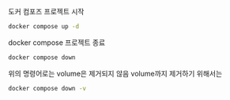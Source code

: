 도커 컴포즈 프로젝트 시작
```sh
docker compose up -d
```

docker compose 프로젝트 종료
```sh
docker compose down
```

위의 명령어로는 volume은 제거되지 않음
volume까지 제거하기 위해서는
```sh
docker compose down -v
